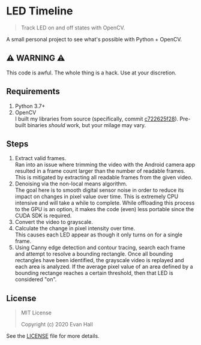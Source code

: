 # LED Timeline

> Track LED on and off states with OpenCV.

A small personal project to see what's possible with Python + OpenCV.

## &#9888; WARNING &#9888;

This code is awful. The whole thing is a hack. Use at your discretion.

## Requirements

1. Python 3.7+
1. OpenCV<br/>
I built my libraries from source (specifically, commit [c722625f28](https://github.com/opencv/opencv/tree/c722625f280258f5c865002899bf0dc2ebff1b2b)). Pre-built binaries *should* work, but your milage may vary.

## Steps

1. Extract valid frames.<br/>
Ran into an issue where trimming the video with the Android camera app resulted in a frame count larger than the number of readable frames. This is mitigated by extracting all readable frames from the given video.
1. Denoising via the non-local means algorithm.<br/>
The goal here is to smooth digital sensor noise in order to reduce its impact on changes in pixel value over time. This is extremely CPU intensive and will take a while to complete. While offloading this process to the GPU is an option, it makes the code (even) less portable since the CUDA SDK is required.
1. Convert the video to grayscale.
1. Calculate the change in pixel intensity over time.<br/>
This causes each LED appear as though it only turns on for a single frame.
1. Using Canny edge detection and contour tracing, search each frame and attempt to resolve a bounding rectangle. Once all bounding rectangles have been identified, the grayscale video is replayed and each area is analyzed. If the average pixel value of an area defined by a bounding rectange reaches a certain threshold, then that LED is considered "on".

## License

> MIT License
>
> Copyright (c) 2020 Evan Hall

See the [LICENSE](./LICENSE) file for more details.
